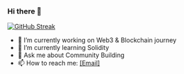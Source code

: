 ### Hi there 👋

[![GitHub Streak](https://streak-stats.demolab.com/?user=Brisa-Codes)](https://git.io/streak-stats)

- 🔭 I’m currently working on Web3 & Blockchain journey
- 🌱 I’m currently learning Solidity
- 💬 Ask me about Community Building
- 📫 How to reach me: [[Email]](mailto:brisamukunde1@gmail.com)
